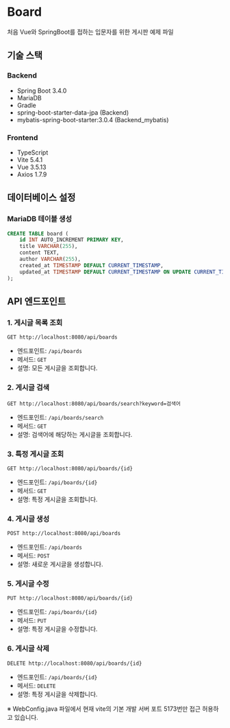 # Board

처음 Vue와 SpringBoot를 접하는 입문자를 위한 게시판 예제 파일

## 기술 스택

### Backend

- Spring Boot 3.4.0
- MariaDB
- Gradle
- spring-boot-starter-data-jpa (Backend)
- mybatis-spring-boot-starter:3.0.4 (Backend_mybatis)

### Frontend

- TypeScript
- Vite 5.4.1
- Vue 3.5.13
- Axios 1.7.9

## 데이터베이스 설정

### MariaDB 테이블 생성

```sql
CREATE TABLE board (
    id INT AUTO_INCREMENT PRIMARY KEY,
    title VARCHAR(255),
    content TEXT,
    author VARCHAR(255),
    created_at TIMESTAMP DEFAULT CURRENT_TIMESTAMP,
    updated_at TIMESTAMP DEFAULT CURRENT_TIMESTAMP ON UPDATE CURRENT_TIMESTAMP
);
```

## API 엔드포인트

### 1. 게시글 목록 조회

```
GET http://localhost:8080/api/boards
```

- 엔드포인트: `/api/boards`
- 메서드: `GET`
- 설명: 모든 게시글을 조회합니다.

### 2. 게시글 검색

```
GET http://localhost:8080/api/boards/search?keyword=검색어
```

- 엔드포인트: `/api/boards/search`
- 메서드: `GET`
- 설명: 검색어에 해당하는 게시글을 조회합니다.

### 3. 특정 게시글 조회

```
GET http://localhost:8080/api/boards/{id}
```

- 엔드포인트: `/api/boards/{id}`
- 메서드: `GET`
- 설명: 특정 게시글을 조회합니다.

### 4. 게시글 생성

```
POST http://localhost:8080/api/boards
```

- 엔드포인트: `/api/boards`
- 메서드: `POST`
- 설명: 새로운 게시글을 생성합니다.

### 5. 게시글 수정

```
PUT http://localhost:8080/api/boards/{id}
```

- 엔드포인트: `/api/boards/{id}`
- 메서드: `PUT`
- 설명: 특정 게시글을 수정합니다.

### 6. 게시글 삭제

```
DELETE http://localhost:8080/api/boards/{id}
```

- 엔드포인트: `/api/boards/{id}`
- 메서드: `DELETE`
- 설명: 특정 게시글을 삭제합니다.

※ WebConfig.java 파일에서 현재 vite의 기본 개발 서버 포트 5173번만 접근 허용하고 있습니다.
